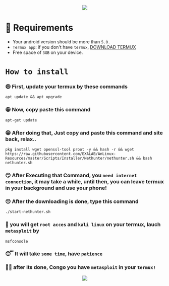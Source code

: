 <p align="center" width="100%">
    <img src="https://cdn.cyberpunk.rs/wp-content/uploads/2018/10/metasploit_bg.jpg">
</p>



# 🧾 Requirements

- Your android version should be more than `5.0.`
- `Termux app`: if you don't have `termux`, [DOWNLOAD TERMUX](https://www.youtube.com/channel/UC3hayTOYcNrOg7lBw_lN_7g)
- Free space of `3GB` on your device.


# `How to install`

### 😄 First, update your termux by these commands

```
apt update && apt upgrade
```

### 😀 Now, copy paste this command 

```
apt-get update
```

### 😁 After doing that, Just copy and paste this command and site back, relax..

```
pkg install wget openssl-tool proot -y && hash -r && wget https://raw.githubusercontent.com/EXALAB/AnLinux-Resources/master/Scripts/Installer/Nethunter/nethunter.sh && bash nethunter.sh
```

### 😏 After Executing that Command, you `need internet connection`, it may take a while, until then, you can leave termux in your background and use your phone!

### 🙃 After the downloading is done, type this command

```
./start-nethunter.sh
```

### 🎃 you will get `root acces` and `kali linux` on your termux, lauch `metasploit` by

```
msfconsole
```

### 😴 It will take `some time`, have `patience`
### 🙋‍♂️ after its done, Congo you have `metasploit` in your `termux!`

<p align="center" width="100%">
    <img src="https://cdn.cyberpunk.rs/wp-content/uploads/2018/10/metasploit_bg.jpg">
</p>
